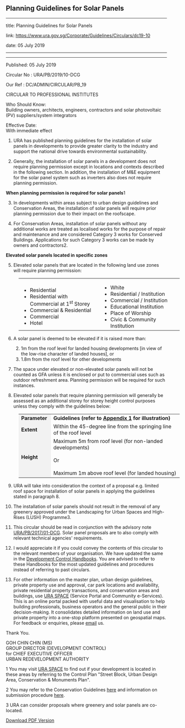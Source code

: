 ## Planning Guidelines for Solar Panels

---

title: Planning Guidelines for Solar Panels

link: https://www.ura.gov.sg/Corporate/Guidelines/Circulars/dc19-10

date: 05 July 2019

---

---

Published: 05 July 2019

Circular No : URA/PB/2019/10-DCG

Our Ref : DC/ADMIN/CIRCULAR/PB_19

CIRCULAR TO PROFESSIONAL INSTITUTES

Who Should Know:  
Building owners, architects, engineers, contractors and solar photovoltaic (PV) suppliers/system integrators

Effective Date:  
With immediate effect

1.  URA has published planning guidelines for the installation of solar panels in developments to provide greater clarity to the industry and support the national drive towards environmental sustainability.

2.  Generally, the installation of solar panels in a development does not require planning permission except in locations and contexts described in the following section. In addition, the installation of M&E equipment for the solar panel system such as inverters also does not require planning permission.

**When planning permission is required for solar panels**1

3.  In developments within areas subject to urban design guidelines and Conservation Areas, the installation of solar panels will require prior planning permission due to their impact on the roofscape.

4.  For Conservation Areas, installation of solar panels without any additional works are treated as localised works for the purpose of repair and maintenance and are considered Category 3 works for Conserved Buildings. Applications for such Category 3 works can be made by owners and contractors2.

**Elevated solar panels located in specific zones**

5.  Elevated solar panels that are located in the following land use zones will require planning permission:

<table width="100%" style="margin-left: 40px;"><tbody><tr><td style="width: 50%;"><ul style="margin-bottom:0px;"><li>Residential</li><li>Residential with Commercial at 1<sup>st</sup> Storey</li><li>Commercial &amp; Residential</li><li>Commercial</li><li>Hotel</li></ul></td><td style="width: 50%;"><ul style="margin-bottom:0px;"><li>White</li><li>Residential / Institution</li><li>Commercial / Institution</li><li>Educational Institution</li><li>Place of Worship</li><li>Civic &amp; Community Institution</li></ul></td></tr></tbody></table>

6.  A solar panel is deemed to be elevated if it is raised more than:

    2.  1m from the roof level for landed housing developments \[in view of the low-rise character of landed houses\], or
    3.  1.8m from the roof level for other developments

7.  The space under elevated or non-elevated solar panels will not be counted as GFA unless it is enclosed or put to commercial uses such as outdoor refreshment area. Planning permission will be required for such instances.

8.  Elevated solar panels that require planning permission will generally be assessed as an additional storey for storey height control purposes unless they comply with the guidelines below:

<table style="margin-left: 40px;"><tbody><tr><td style="background-color: #f2f2f2; width: 20%;"><strong>Parameter</strong></td><td style="width: 80%;"><strong>Guidelines (refer to <a></a><a href="/-/media/Corporate/Guidelines/Development-control/Circulars/2019/Jul/dc19-10/dc19-10-App1.pdf" target="_blank">Appendix 1</a> for illustration)</strong></td></tr><tr><td style="background-color: #f2f2f2;"><strong>Extent</strong></td><td>Within the 45-degree line from the springing line of the roof level</td></tr><tr><td style="background-color: #f2f2f2;"><strong>Height</strong></td><td>Maximum 5m from roof level (for non-landed developments)<br><br>Or<br><br>Maximum 1m above roof level (for landed housing)</td></tr></tbody></table>

9.  URA will take into consideration the context of a proposal e.g. limited roof space for installation of solar panels in applying the guidelines stated in paragraph 8.

10. The installation of solar panels should not result in the removal of any greenery approved under the Landscaping for Urban Spaces and High-Rises (LUSH) Programme3.

11. This circular should be read in conjunction with the advisory note [URA/PB/2017/01-DCG](https://www.ura.gov.sg/Corporate/Data/circulars/Archive/2017/Jan/dc17-01). Solar panel proposals are to also comply with relevant technical agencies' requirements.

12. I would appreciate it if you could convey the contents of this circular to the relevant members of your organisation. We have updated the same in the [Development Control Handbooks](https://www.ura.gov.sg/Corporate/Guidelines/Development-Control). You are advised to refer to these Handbooks for the most updated guidelines and procedures instead of referring to past circulars.

13. For other information on the master plan, urban design guidelines, private property use and approval, car park locations and availability, private residential property transactions, and conservation areas and buildings, use [URA SPACE](https://www.ura.gov.sg/maps/) (Service Portal and Community e-Services). This is an online portal packed with useful data and visualisation to help building professionals, business operators and the general public in their decision-making. It consolidates detailed information on land use and private property into a one-stop platform presented on geospatial maps. For feedback or enquiries, please [email](https://www.ura.gov.sg/feedbackWeb/contactus_feedback.jsp) us.

Thank You.

GOH CHIN CHIN (MS)  
GROUP DIRECTOR (DEVELOPMENT CONTROL)  
for CHIEF EXECUTIVE OFFICER  
URBAN REDEVELOPMENT AUTHORITY

1 You may visit [URA SPACE](https://www.ura.gov.sg/maps/) to find out if your development is located in these areas by referring to the Control Plan "Street Block, Urban Design Area, Conservation & Monuments Plan".

2 You may refer to the Conservation Guidelines [here](https://www.ura.gov.sg/Corporate/Guidelines/Conservation) and information on submission procedure [here](https://www.ura.gov.sg/Corporate/Guidelines/Conservation/Additions-Alterations/Types-Works).

3 URA can consider proposals where greenery and solar panels are co-located.

[Download PDF Version](https://www.ura.gov.sg/services/download_file.aspx?f={42299E5A-BC0C-404B-A084-0F407085311F})
